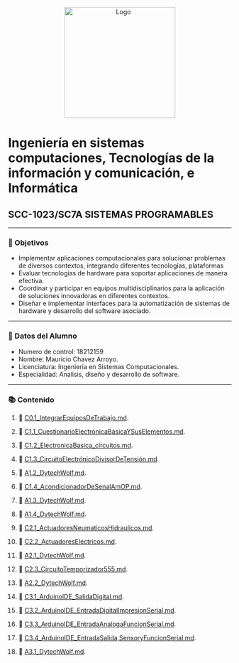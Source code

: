 <p align="center">
    <img alt="Logo" src="https://www.tijuana.tecnm.mx/wp-content/themes/tecnm/images/logo_TECT.png" width=250 height=250>
</p>

# Ingeniería en sistemas computaciones, Tecnologías de la información y comunicación, e Informática

## SCC-1023/SC7A SISTEMAS PROGRAMABLES

---

### :pencil: Objetivos

+ Implementar aplicaciones computacionales para solucionar problemas de diversos contextos, integrando diferentes tecnologías, plataformas
+ Evaluar tecnologías de hardware para soportar aplicaciones de manera efectiva.
+ Coordinar y participar en equipos multidisciplinarios para la aplicación de soluciones innovadoras en diferentes contextos. 
+ Diseñar e implementar interfaces para la automatización de sistemas de hardware y desarrollo del software asociado. 


---

### :necktie: Datos del Alumno

* Numero de control: 18212159
* Nombre: Mauricio Chavez Arroyo.
* Licenciatura: Ingenieria en Sistemas Computacionales.
* Especialidad: Analisis, diseño y desarrollo de software.

---

### :books: Contenido

1. :book: [C0.1_IntegrarEquiposDeTrabajo.md](blog/C0.1_IntegrarEquiposDeTrabajo_MauricioChavezArroyo.md).

2. :book: [C1.1_CuestionarioElectrónicaBásicaYSusElementos.md](blog/C1.1_CuestionarioElectrónicaBásicaYSusElementos_MauricioChavezArroyo.md).

3. :book: [C1.2_ElectronicaBasica_circuitos.md](blog/C1.2_ElectronicaBasica_circuitos_MauricioChavez.md).

4. :book: [C1.3_CircuitoElectrónicoDivisorDeTensión.md](blog/C1.3_CircuitoElectrónicoDivisorDeTensión_MauricioChavez.md).

5. :book: [A1.2_DytechWolf.md](docs/A1.2_MauricioChavez_DytechWolf.md).

6. :book: [C1.4_AcondicionadorDeSenalAmOP.md](blog/C1.4_AcondicionadorDeSenalAmOP_MauricioChavez.md).

7. :book: [A1.3_DytechWolf.md](docs/A1.3_DytechWolf.md).

8. :book: [A1.4_DytechWolf.md](docs/A1.4_DytechWolf.md).

9. :book: [C2.1_ActuadoresNeumaticosHidraulicos.md](blog/C2.1_ActuadoresNeumaticosHidraulicos_MauricioChavez.md).

10. :book: [C2.2_ActuadoresElectricos.md](blog/C2.2_ActuadoresElectricos_MauricioChavez.md).

11. :book: [A2.1_DytechWolf.md](docs/A2.1_MauricioChavez_DytechWolf.md).

12. :book: [C2.3_CircuitoTemporizador555.md](blog/C2.3_CircuitoTemporizador555_MauricioChavez.md).

13. :book: [A2.2_DytechWolf.md](docs/A2.2_MauricioChavez_DytechWolf.md).

14. :book: [C3.1_ArduinoIDE_SalidaDigital.md](blog/C3.1_ArduinoIDE_SalidaDigital_MauricioChavez.md).

15. :book: [C3.2_ArduinoIDE_EntradaDigitalImpresionSerial.md](blog/C3.2_ArduinoIDE_EntradaDigitalImpresionSerial_MauricioChavez.md).

15. :book: [C3.3_ArduinoIDE_EntradaAnalogaFuncionSerial.md](blog/C3.3_ArduinoIDE_EntradaAnalogaFuncionSerial_MauricioChavez.md).

16. :book: [C3.4_ArduinoIDE_EntradaSalida,SensoryFuncionSerial.md](blog/C3.4_DytechWolf.md).

17. :book: [A3.1_DytechWolf.md](docs/A3.1_MauricioChavez_DytechWolf.md).


